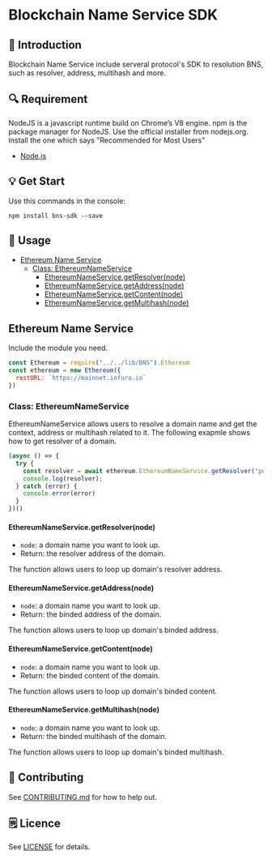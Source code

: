 # Blockchain Name Service SDK

## 📖 Introduction
Blockchain Name Service include serveral protocol's SDK to resolution BNS, such as resolver, address, multihash and more.

## 🔍 Requirement
NodeJS is a javascript runtime build on Chrome’s V8 engine. npm is the package manager for NodeJS.
Use the official installer from nodejs.org. Install the one which says "Recommended for Most Users"
- [Node.js](https://nodejs.org/en/)

## 💡 Get Start

Use this commands in the console:
```
npm install bns-sdk --save
```

## 📝 Usage
* [Ethereum Name Service](#Ethereum-Name-Service)
  * [Class: EthereumNameService](#Class-EthereumNameService)
    * [EthereumNameService.getResolver(node)](#EthereumNameService.getResolver(node))
    * [EthereumNameService.getAddress(node)](#EthereumNameService.getAddress(node))
    * [EthereumNameService.getContent(node)](#EthereumNameService.getContent(node))
    * [EthereumNameService.getMultihash(node)](#EthereumNameService.getMultihash(node))
    

##  Ethereum Name Service
Include the module you need.
```javascript
const Ethereum = require("../../lib/BNS").Ethereum
const ethereum = new Ethereum({
  restURL: `https://mainnet.infura.io`
})
```

### Class: EthereumNameService
EthereumNameService allows users to resolve a domain name and get the context, address or multihash related to it.
The following exapmle shows how to get resolver of a domain.
```javascript
(async () => {
  try {
    const resolver = await ethereum.EthereumNameService.getResolver("portalnetwork.eth")
    console.log(resolver);
  } catch (error) {
    console.error(error)
  }
})()
```

#### EthereumNameService.getResolver(node)
- `node`: a domain name you want to look up.
- Return: the resolver address of the domain.

The function allows users to loop up domain's resolver address.

#### EthereumNameService.getAddress(node)
- `node`: a domain name you want to look up.
- Return: the binded address of the domain.

The function allows users to loop up domain's binded address.

#### EthereumNameService.getContent(node)
- `node`: a domain name you want to look up.
- Return: the binded content of the domain.

The function allows users to loop up domain's binded content.

#### EthereumNameService.getMultihash(node)
- `node`: a domain name you want to look up.
- Return: the binded multihash of the domain.

The function allows users to loop up domain's binded multihash.


## 📣 Contributing
See [CONTRIBUTING.md](./CONTRIBUTING.md) for how to help out.

## 🗒 Licence
See [LICENSE](./LICENSE) for details.

